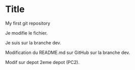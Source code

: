 # Title
My first git repository

Je modifie le fichier.

Je suis sur la branche dev.

Modification du README.md sur GitHub sur la branche dev.

Modif sur depot 2eme depot (PC2).
